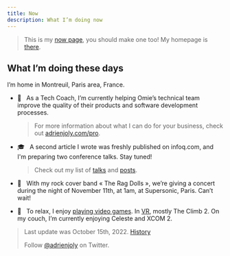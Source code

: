 ```yaml
---
title: Now
description: What I’m doing now
---
```


> This is my [now page](http://nownownow.com/about), you should make one too! My homepage is [there](/).

## What I’m doing these days

I’m home in Montreuil, Paris area, France.

- 💼  &nbsp; As a Tech Coach, I’m currently helping Omie’s technical team improve the quality of their products and software development processes.

  > For more information about what I can do for your business, check out [adrienjoly.com/pro](/pro).

- 🎓  &nbsp; A second article I wrote was freshly published on infoq.com, and I'm preparing two conference talks. Stay tuned!

  > Check out my list of [talks](/talks) and [posts](/posts).
  
- 🎸  &nbsp; With my rock cover band « The Rag Dolls », we’re giving a concert during the night of November 11th, at 1am, at Supersonic, Paris. Can’t wait!

<!--

- 🌶  &nbsp; I’m exciting about the upcoming concerts we’re giving with "[Harissa](https://www.facebook.com/harissaquartet)" and "The Rag Dolls", the rock cover band I've recently joined!

  > Harissa‘s album, "[Radio Désert](https://harissa.bandcamp.com/album/radio-d-sert)", is available on most music platforms.

-->

- 👾  &nbsp; To relax, I enjoy [playing video games](https://ggapp.io/omikron). In [VR](/vr), mostly The Climb 2. On my couch, I’m currently enjoying Celeste and XCOM 2.

> Last update was October 15th, 2022. [History](https://github.com/adrienjoly/adrienjoly.github.com/commits/master/now)
>
> Follow [@adrienjoly](https://twitter.com/adrienjoly) on Twitter.
